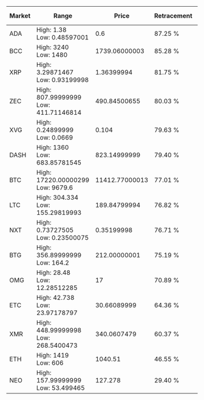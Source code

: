 | Market | Range | Price| Retracement | Doubles to 50% |
| --- | --- | --- | --- | --- |
| ADA | High: 1.38<br />Low: 0.48597001 | 0.6 | 87.25 % | 1.55 |
| BCC | High: 3240<br />Low: 1480 | 1739.06000003 | 85.28 % | 1.36 |
| XRP | High: 3.29871467<br />Low: 0.93199998 | 1.36399994 | 81.75 % | 1.55 |
| ZEC | High: 807.99999999<br />Low: 411.71146814 | 490.84500655 | 80.03 % | 1.24 |
| XVG | High: 0.24899999<br />Low: 0.0669 | 0.104 | 79.63 % | 1.52 |
| DASH | High: 1360<br />Low: 683.85781545 | 823.14999999 | 79.40 % | 1.24 |
| BTC | High: 17220.00000299<br />Low: 9679.6 | 11412.77000013 | 77.01 % | 1.18 |
| LTC | High: 304.334<br />Low: 155.29819993 | 189.84799994 | 76.82 % | 1.21 |
| NXT | High: 0.73727505<br />Low: 0.23500075 | 0.35199998 | 76.71 % | 1.38 |
| BTG | High: 356.89999999<br />Low: 164.2 | 212.00000001 | 75.19 % | 1.23 |
| OMG | High: 28.48<br />Low: 12.28512285 | 17 | 70.89 % | 1.20 |
| ETC | High: 42.738<br />Low: 23.97178797 | 30.66089999 | 64.36 % | 1.09 |
| XMR | High: 448.99999998<br />Low: 268.5400473 | 340.0607479 | 60.37 % | 1.06 |
| ETH | High: 1419<br />Low: 606 | 1040.51 | 46.55 % | 0.00 |
| NEO | High: 157.99999999<br />Low: 53.499465 | 127.278 | 29.40 % | 0.00 |
